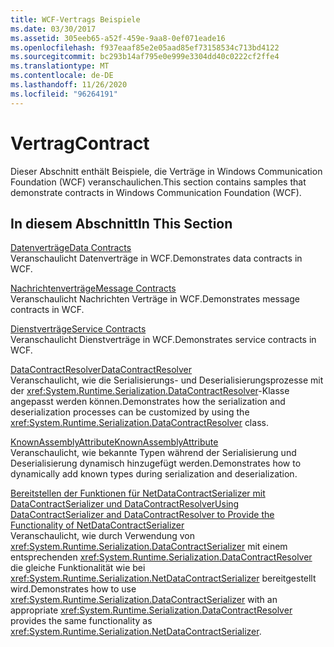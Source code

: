 ```yaml
---
title: WCF-Vertrags Beispiele
ms.date: 03/30/2017
ms.assetid: 305eeb65-a52f-459e-9aa8-0ef071eade16
ms.openlocfilehash: f937eaaf85e2e05aad85ef73158534c713bd4122
ms.sourcegitcommit: bc293b14af795e0e999e3304dd40c0222cf2ffe4
ms.translationtype: MT
ms.contentlocale: de-DE
ms.lasthandoff: 11/26/2020
ms.locfileid: "96264191"
---
```

# <a name="contract"></a><span data-ttu-id="d566d-102">Vertrag</span><span class="sxs-lookup"><span data-stu-id="d566d-102">Contract</span></span>

<span data-ttu-id="d566d-103">Dieser Abschnitt enthält Beispiele, die Verträge in Windows Communication Foundation (WCF) veranschaulichen.</span><span class="sxs-lookup"><span data-stu-id="d566d-103">This section contains samples that demonstrate contracts in Windows Communication Foundation (WCF).</span></span>  
  
## <a name="in-this-section"></a><span data-ttu-id="d566d-104">In diesem Abschnitt</span><span class="sxs-lookup"><span data-stu-id="d566d-104">In This Section</span></span>  

 [<span data-ttu-id="d566d-105">Datenverträge</span><span class="sxs-lookup"><span data-stu-id="d566d-105">Data Contracts</span></span>](data-contracts.md)  
 <span data-ttu-id="d566d-106">Veranschaulicht Datenverträge in WCF.</span><span class="sxs-lookup"><span data-stu-id="d566d-106">Demonstrates data contracts in WCF.</span></span>  
  
 [<span data-ttu-id="d566d-107">Nachrichtenverträge</span><span class="sxs-lookup"><span data-stu-id="d566d-107">Message Contracts</span></span>](message-contracts.md)  
 <span data-ttu-id="d566d-108">Veranschaulicht Nachrichten Verträge in WCF.</span><span class="sxs-lookup"><span data-stu-id="d566d-108">Demonstrates message contracts in WCF.</span></span>  
  
 [<span data-ttu-id="d566d-109">Dienstverträge</span><span class="sxs-lookup"><span data-stu-id="d566d-109">Service Contracts</span></span>](service-contracts.md)  
 <span data-ttu-id="d566d-110">Veranschaulicht Dienstverträge in WCF.</span><span class="sxs-lookup"><span data-stu-id="d566d-110">Demonstrates service contracts in WCF.</span></span>  
  
 [<span data-ttu-id="d566d-111">DataContractResolver</span><span class="sxs-lookup"><span data-stu-id="d566d-111">DataContractResolver</span></span>](datacontractresolver.md)  
 <span data-ttu-id="d566d-112">Veranschaulicht, wie die Serialisierungs- und Deserialisierungsprozesse mit der <xref:System.Runtime.Serialization.DataContractResolver>-Klasse angepasst werden können.</span><span class="sxs-lookup"><span data-stu-id="d566d-112">Demonstrates how the serialization and deserialization processes can be customized by using the <xref:System.Runtime.Serialization.DataContractResolver> class.</span></span>  
  
 [<span data-ttu-id="d566d-113">KnownAssemblyAttribute</span><span class="sxs-lookup"><span data-stu-id="d566d-113">KnownAssemblyAttribute</span></span>](knownassemblyattribute.md)  
 <span data-ttu-id="d566d-114">Veranschaulicht, wie bekannte Typen während der Serialisierung und Deserialisierung dynamisch hinzugefügt werden.</span><span class="sxs-lookup"><span data-stu-id="d566d-114">Demonstrates how to dynamically add known types during serialization and deserialization.</span></span>  
  
 [<span data-ttu-id="d566d-115">Bereitstellen der Funktionen für NetDataContractSerializer mit DataContractSerializer und DataContractResolver</span><span class="sxs-lookup"><span data-stu-id="d566d-115">Using DataContractSerializer and DataContractResolver to Provide the Functionality of NetDataContractSerializer</span></span>](datacontractserializer-datacontractresolver-netdatacontractserializer.md)  
 <span data-ttu-id="d566d-116">Veranschaulicht, wie durch Verwendung von <xref:System.Runtime.Serialization.DataContractSerializer> mit einem entsprechenden <xref:System.Runtime.Serialization.DataContractResolver> die gleiche Funktionalität wie bei <xref:System.Runtime.Serialization.NetDataContractSerializer> bereitgestellt wird.</span><span class="sxs-lookup"><span data-stu-id="d566d-116">Demonstrates how to use <xref:System.Runtime.Serialization.DataContractSerializer> with an appropriate <xref:System.Runtime.Serialization.DataContractResolver> provides the same functionality as <xref:System.Runtime.Serialization.NetDataContractSerializer>.</span></span>
